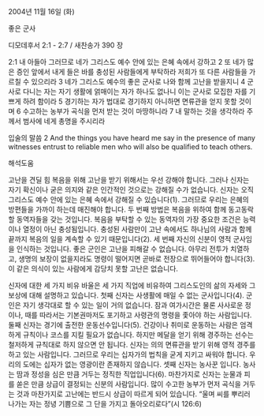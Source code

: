 2004년 11월 16일 (화)

좋은 군사



디모데후서 2:1 - 2:7 / 새찬송가 390 장


2:1 내 아들아 그러므로 네가 그리스도 예수 안에 있는 은혜 속에서 강하고 2 또 네가 많은 증인 앞에서 내게 들은 바를 충성된 사람들에게 부탁하라 저희가 또 다른 사람들을 가르칠 수 있으리라 3 네가 그리스도 예수의 좋은 군사로 나와 함께 고난을 받을지니 4 군사로 다니는 자는 자기 생활에 얽매이는 자가 하나도 없나니 이는 군사로 모집한 자를 기쁘게 하려 함이라 5 경기하는 자가 법대로 경기하지 아니하면 면류관을 얻지 못할 것이며 6 수고하는 농부가 곡식을 먼저 받는 것이 마땅하니라 7 내 말하는 것을 생각하라 주께서 범사에 네게 총명을 주시리라

입술의 말씀
2 And the things you have heard me say in the presence of many witnesses entrust to reliable men who will also be qualified to teach others.

해석도움





고난을 견딜 힘
복음을 위해 고난을 받기 위해서는 우선 강해야 합니다. 그러나 신자는 자기 확신이나 굳은 의지와 같은 인간적인 것으로는 강해질 수가 없습니다. 신자는 오직 그리스도 예수 안에 있는 은혜 속에서 강해질 수 있습니다(1). 그러므로 우리는 은혜의 방편들을 가까이 하는데 매진해야 합니다. 두 번째 방법은 복음을 위하여 함께 동고동락할 동역자들을 갖는 것입니다. 복음을 부탁할 수 있는 동역자의 가장 중요한 조건은 능력이나 열정이 아닌 충성됨입니다. 충성된 사람만이 고난 속에서도 하나님의 사람과 함께 끝까지 복음의 일을 계속할 수 있기 때문입니다(2). 세 번째 자신의 신분이 영적 군사임을 인식하는 것입니다. 좋은 군인은 고난을 피해갈 수 없습니다. 아무리 전투가 치열하고, 생명의 보장이 없을지라도 명령이 떨어지면 곧바로 전장으로 뛰어들어야 합니다(3). 이 같은 의식이 있는 사람에게 감당치 못할 고난은 없습니다. 

신자에 대한 세 가지 비유
바울은 세 가지 직업에 비유하여 그리스도인의 삶의 자세와 그 보상에 대해 설명하고 있습니다. 첫째 신자는 사생활에 매일 수 없는 군사입니다(4). 군인은 자기 생각대로 할 수 있는 일이 거의 없습니다. 잠과 여가시간은 물론 사사로운 정이나, 때를 따라서는 기본권마저도 포기하고 사령관의 명령을 좇아야 하는 사람입니다. 둘째 신자는 경기에 출전한 운동선수입니다(5). 건강이나 취미로 운동하는 사람은 엄격하게 규칙이나 코스를 지킬 필요가 없습니다. 하지만 메달을 얻기 위해 경주하는 선수는 철저하게 규칙대로 하지 않으면 안 됩니다. 신자는 의의 면류관을 받기 위해 영적 경주를 하고 있는 사람입니다. 그러므로 우리는 십자가의 법칙을 굳게 지키고 싸워야 합니다. 우리의 도에는 십자가 없는 영광이란 존재하지 않습니다. 셋째 신자는 농사꾼 입니다. 농사는 땀과 정성을 심은 만큼 거두는 정직한 직업입니다(6). 마찬가지로 신자는 눈물과 피를 쏟은 만큼 상급이 결정되는 신분의 사람입니다. 많이 수고한 농부가 먼저 곡식을 거두는 것과 마찬가지로 고난에는 반드시 상급이 따르게 되어 있습니다. “울며 씨를 뿌리러 나가는 자는 정녕 기쁨으로 그 단을 가지고 돌아오리로다”(시 126:6)
